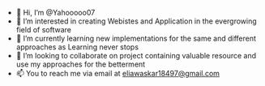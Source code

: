 - 👋 Hi, I’m @Yahooooo07
- 👀 I’m interested in creating Webistes and Application in the evergrowing field of software
- 🌱 I’m currently learning new implementations for the same and different approaches as Learning never stops
- 💞️ I’m looking to collaborate on project containing valuable resource and use my approaches for the betterment
- 📫 You to reach me via email at eliawaskar18497@gmail.com

<!---
Yahooooo07/Yahooooo07 is a ✨ special ✨ repository because its `README.md` (this file) appears on your GitHub profile.
You can click the Preview link to take a look at your changes.
--->
